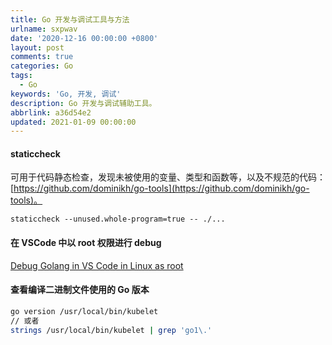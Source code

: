 ```yaml
---
title: Go 开发与调试工具与方法
urlname: sxpwav
date: '2020-12-16 00:00:00 +0800'
layout: post
comments: true
categories: Go
tags:
  - Go
keywords: 'Go, 开发, 调试'
description: Go 开发与调试辅助工具。
abbrlink: a36d54e2
updated: 2021-01-09 00:00:00
---
```


#### staticcheck

可用于代码静态检查，发现未被使用的变量、类型和函数等，以及不规范的代码：[https://github.com/dominikh/go-tools](https://github.com/dominikh/go-tools)。

```
staticcheck --unused.whole-program=true -- ./...
```

#### 在 VSCode 中以 root 权限进行 debug

[Debug Golang in VS Code in Linux as root](https://fatdragon.me/blog/2020/06/debug-golang-vs-code-linux-root)

#### 查看编译二进制文件使用的 Go 版本

```bash
go version /usr/local/bin/kubelet
// 或者
strings /usr/local/bin/kubelet | grep 'go1\.'
```
